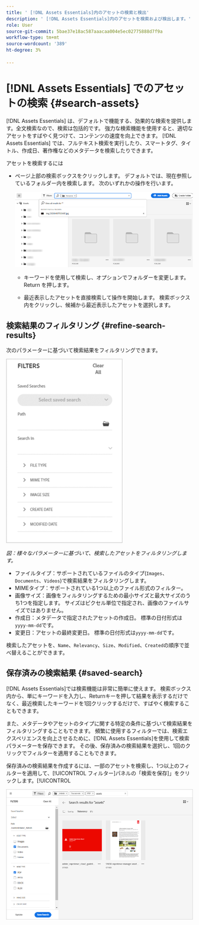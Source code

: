 ```yaml
---
title: ' [!DNL Assets Essentials]内のアセットの検索と検出'
description: ' [!DNL Assets Essentials]内のアセットを検索および検出します。'
role: User
source-git-commit: 5bae37e18ac587aaacaa004e5ec02775888d7f9a
workflow-type: tm+mt
source-wordcount: '389'
ht-degree: 3%

---
```



# [!DNL Assets Essentials] でのアセットの検索  {#search-assets}

[!DNL Assets Essentials] は、デフォルトで機能する、効果的な検索を提供します。全文検索なので、検索は包括的です。 強力な検索機能を使用すると、適切なアセットをすばやく見つけて、コンテンツの速度を向上できます。 [!DNL Assets Essentials] では、フルテキスト検索を実行したり、スマートタグ、タイトル、作成日、著作権などのメタデータを検索したりできます。

アセットを検索するには

* ページ上部の検索ボックスをクリックします。 デフォルトでは、現在参照しているフォルダー内を検索します。 次のいずれかの操作を行います。

   ![検索ボックス](assets/search-box.png)

   * キーワードを使用して検索し、オプションでフォルダーを変更します。 Return を押します。

   * 最近表示したアセットを直接検索して操作を開始します。 検索ボックス内をクリックし、候補から最近表示したアセットを選択します。

## 検索結果のフィルタリング {#refine-search-results}

次のパラメーターに基づいて検索結果をフィルタリングできます。

![検索フィルター](assets/filters1.png)

*図：様々なパラメーターに基づいて、検索したアセットをフィルタリングします。*

* ファイルタイプ：サポートされているファイルのタイプ(`Images`、`Documents`、`Videos`)で検索結果をフィルタリングします。
* MIMEタイプ：サポートされている1つ以上のファイル形式のフィルター。<!-- TBD:  [supported file formats](/help/supported-file-formats.md). -->
* 画像サイズ：画像をフィルタリングするための最小サイズと最大サイズのうち1つを指定します。 サイズはピクセル単位で指定され、画像のファイルサイズではありません。
* 作成日：メタデータで指定されたアセットの作成日。 標準の日付形式は`yyyy-mm-dd`です。
* 変更日：アセットの最終変更日。 標準の日付形式は`yyyy-mm-dd`です。

検索したアセットを、`Name`、`Relevancy`、`Size`、`Modified`、`Created`の順序で並べ替えることができます。

## 保存済みの検索結果 {#saved-search}

[!DNL Assets Essentials]では検索機能は非常に簡単に使えます。 検索ボックス内から、単にキーワードを入力し、Returnキーを押して結果を表示するだけでなく、最近検索したキーワードを1回クリックするだけで、すばやく検索することもできます。

また、メタデータやアセットのタイプに関する特定の条件に基づいて検索結果をフィルタリングすることもできます。 頻繁に使用するフィルターでは、検索エクスペリエンスを向上させるために、[!DNL Assets Essentials]を使用して検索パラメーターを保存できます。 その後、保存済みの検索結果を選択し、1回のクリックでフィルターを適用することもできます。

保存済みの検索結果を作成するには、一部のアセットを検索し、1つ以上のフィルターを適用して、[!UICONTROL フィルター]パネルの「検索を保存]」をクリックします。[!UICONTROL 

![フィルターパネルからの保存済みの検索結果](assets/saved-search.png)

<!-- TBD: Search behavior. Full-text search. Ranking and rank boosts. Hidden assets.
Report poor UX that users can only save a filtered search and not a simple search.
.
Are other supported files fully indexed and support full-text search? Eg. audio/videos files can at best have metadata indexed.
Anything about ranking of assets displayed in search results?

What about temporarily hiding an asset (suspending search on it) from the search results? If an asset is undergoing review collaboration, should it be used by others? Should it be hidden in search?

When userA is searching and userB add an asset that matches search results, will the asset display in search as soon as userA refreshes the page? Assuming indexing is near real-time. May not be so for bulk uploads.
-->
